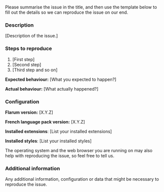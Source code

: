 Please summarise the issue in the title, and then use the template below to fill out the details so we can reproduce the issue on our end.

### Description

[Description of the issue.]

### Steps to reproduce

1. [First step]
1. [Second step]
1. [Third step and so on]

**Expected behaviour:** [What you expected to happen?]

**Actual behaviour:** [What actually happened?]

### Configuration

**Flarum version:** [X.Y.Z]

**French language pack version:** [X.Y.Z]

**Installed extensions**: [List your installed extensions]

**Installed styles**: [List your installed styles]

The operating system and the web browser you are running on may also help with reproducing the issue, so feel free to tell us.

### Additional information

Any additional information, configuration or data that might be necessary to reproduce the issue.
